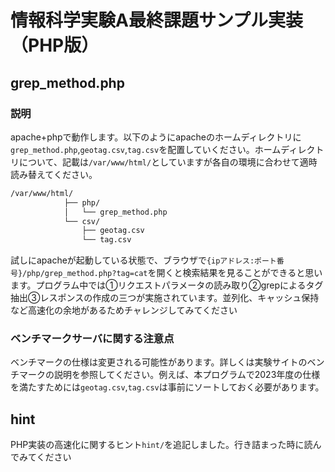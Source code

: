 # 情報科学実験A最終課題サンプル実装（PHP版）

## grep_method.php

### 説明

apache+phpで動作します。以下のようにapacheのホームディレクトリに`grep_method.php`,`geotag.csv`,`tag.csv`を配置していください。ホームディレクトリについて、記載は`/var/www/html/`としていますが各自の環境に合わせて適時読み替えてください。

```txt
/var/www/html/
            ├── php/
            │   └── grep_method.php
            └── csv/
                ├── geotag.csv
                └── tag.csv
```

試しにapacheが起動している状態で、ブラウザで`{ipアドレス:ポート番号}/php/grep_method.php?tag=cat`を開くと検索結果を見ることができると思います。プログラム中では①リクエストパラメータの読み取り②grepによるタグ抽出③レスポンスの作成の三つが実施されています。並列化、キャッシュ保持など高速化の余地があるためチャレンジしてみてください

### ベンチマークサーバに関する注意点

ベンチマークの仕様は変更される可能性があります。詳しくは実験サイトのベンチマークの説明を参照してください。例えば、本プログラムで2023年度の仕様を満たすためには`geotag.csv`,`tag.csv`は事前にソートしておく必要があります。

## hint

PHP実装の高速化に関するヒント`hint/`を追記しました。行き詰まった時に読んでみてください
